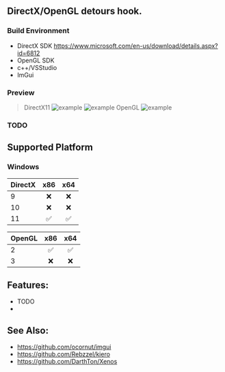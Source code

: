 ## DirectX/OpenGL  detours hook. 

### Build Environment
- DirectX SDK https://www.microsoft.com/en-us/download/details.aspx?id=6812
- OpenGL SDK
- c++/VSStudio 
- ImGui
### Preview

> DirectX11
![example](https://raw.githubusercontent.com/marlkiller/d3dhook_kiero/master/image/dx11_1.jpg)
![example](https://raw.githubusercontent.com/marlkiller/d3dhook_kiero/master/image/dx11_2.jpg)
> OpenGL
![example](https://raw.githubusercontent.com/marlkiller/d3dhook_kiero/master/image/open_gl.jpg)

### TODO


## Supported Platform

### Windows
| DirectX                             | x86 | x64 |
| :---------------------------------- | :------: | :----: | 
| 9   |    ❌    |   ❌   | 
| 10  |    ❌    |   ❌   |
| 11  |    ✅    |   ✅   |  

| OpenGL                             | x86 | x64 |
| :---------------------------------- | :------: | :----: | 
| 2   |    ✅    |   ✅   | 
| 3  |    ❌    |   ❌   | 


## Features:
- TODO
- 


## See Also:
- https://github.com/ocornut/imgui
- https://github.com/Rebzzel/kiero
- https://github.com/DarthTon/Xenos
